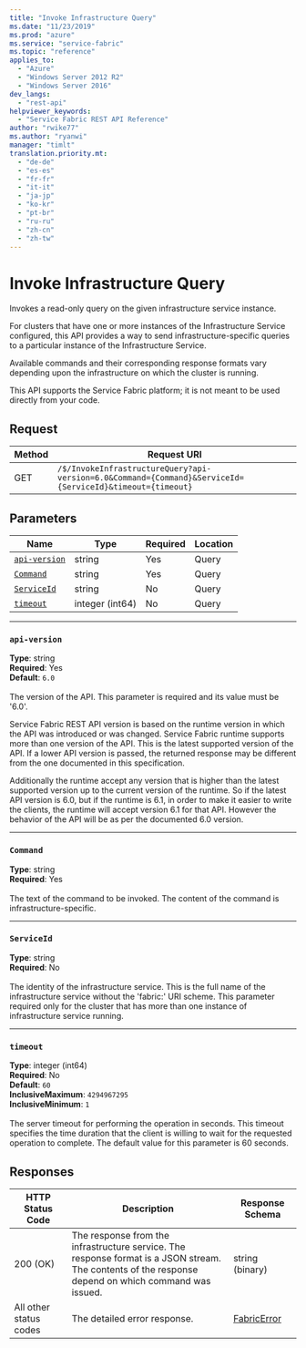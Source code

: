 ```yaml
---
title: "Invoke Infrastructure Query"
ms.date: "11/23/2019"
ms.prod: "azure"
ms.service: "service-fabric"
ms.topic: "reference"
applies_to: 
  - "Azure"
  - "Windows Server 2012 R2"
  - "Windows Server 2016"
dev_langs: 
  - "rest-api"
helpviewer_keywords: 
  - "Service Fabric REST API Reference"
author: "rwike77"
ms.author: "ryanwi"
manager: "timlt"
translation.priority.mt: 
  - "de-de"
  - "es-es"
  - "fr-fr"
  - "it-it"
  - "ja-jp"
  - "ko-kr"
  - "pt-br"
  - "ru-ru"
  - "zh-cn"
  - "zh-tw"
---
```

# Invoke Infrastructure Query
Invokes a read-only query on the given infrastructure service instance.

For clusters that have one or more instances of the Infrastructure Service configured,
this API provides a way to send infrastructure-specific queries to a particular
instance of the Infrastructure Service.

Available commands and their corresponding response formats vary depending upon
the infrastructure on which the cluster is running.

This API supports the Service Fabric platform; it is not meant to be used directly from your code.


## Request
| Method | Request URI |
| ------ | ----------- |
| GET | `/$/InvokeInfrastructureQuery?api-version=6.0&Command={Command}&ServiceId={ServiceId}&timeout={timeout}` |


## Parameters
| Name | Type | Required | Location |
| --- | --- | --- | --- |
| [`api-version`](#api-version) | string | Yes | Query |
| [`Command`](#command) | string | Yes | Query |
| [`ServiceId`](#serviceid) | string | No | Query |
| [`timeout`](#timeout) | integer (int64) | No | Query |

____
### `api-version`
__Type__: string <br/>
__Required__: Yes<br/>
__Default__: `6.0` <br/>
<br/>
The version of the API. This parameter is required and its value must be '6.0'.

Service Fabric REST API version is based on the runtime version in which the API was introduced or was changed. Service Fabric runtime supports more than one version of the API. This is the latest supported version of the API. If a lower API version is passed, the returned response may be different from the one documented in this specification.

Additionally the runtime accept any version that is higher than the latest supported version up to the current version of the runtime. So if the latest API version is 6.0, but if the runtime is 6.1, in order to make it easier to write the clients, the runtime will accept version 6.1 for that API. However the behavior of the API will be as per the documented 6.0 version.


____
### `Command`
__Type__: string <br/>
__Required__: Yes<br/>
<br/>
The text of the command to be invoked. The content of the command is infrastructure-specific.

____
### `ServiceId`
__Type__: string <br/>
__Required__: No<br/>
<br/>
The identity of the infrastructure service. This is the full name of the infrastructure service without the 'fabric:' URI scheme. This parameter required only for the cluster that has more than one instance of infrastructure service running.

____
### `timeout`
__Type__: integer (int64) <br/>
__Required__: No<br/>
__Default__: `60` <br/>
__InclusiveMaximum__: `4294967295` <br/>
__InclusiveMinimum__: `1` <br/>
<br/>
The server timeout for performing the operation in seconds. This timeout specifies the time duration that the client is willing to wait for the requested operation to complete. The default value for this parameter is 60 seconds.

## Responses

| HTTP Status Code | Description | Response Schema |
| --- | --- | --- |
| 200 (OK) | The response from the infrastructure service. The response format is a JSON stream.<br/>The contents of the response depend on which command was issued.<br/> | string (binary) |
| All other status codes | The detailed error response.<br/> | [FabricError](sfclient-model-fabricerror.md) |
